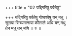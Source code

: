 +++
title = "02 यद्गिरिषु पर्वतेषु"

+++
यद्गिरिषु पर्वतेषु गोष्वश्वेषु यन् मधु ।  
सुरायां सिच्यमानायां कीलाले अधि यन् मधु  
तेन मधु तन् मयि ॥ २ ॥